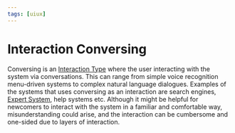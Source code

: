 ```yaml
---
tags: [uiux]
---
```


# Interaction Conversing

Conversing is an [Interaction Type](202304161023.md) where the user interacting
with the system via conversations. This can range from simple voice recognition
menu-driven systems to complex natural language dialogues. Examples of the
systems that uses conversing as an interaction are search engines, [Expert System](202211082218.md),
help systems etc. Although it might be helpful for newcomers to interact with
the system in a familiar and comfortable way, misunderstanding could arise, and
the interaction can be cumbersome and one-sided due to layers of interaction.
